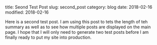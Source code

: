 title: Seond Test Post
slug: second_post
category: blog
date: 2018-02-16
modified: 2018-02-16


Here is a second test post. I am using this post to tets the length of teh summary as well as to see how multiple posts are displayed on the main page. I hope that I will only need to generate two test posts before I am finally ready to put my site into production.